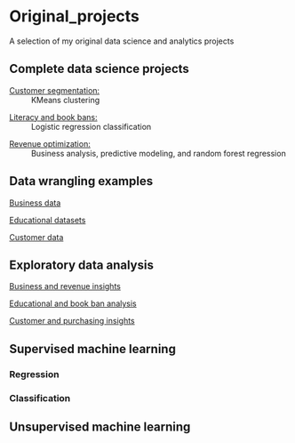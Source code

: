 # Original_projects
A selection of my original data science and analytics projects

## Complete data science projects 
[Customer segmentation:](./capstone)     
       &nbsp; &nbsp; &nbsp; &nbsp; &nbsp;    KMeans clustering   
       
[Literacy and book bans:](./literacy_project)    
       &nbsp; &nbsp; &nbsp; &nbsp; &nbsp;    Logistic regression classification

[Revenue optimization:](./revenue_analysis)    
       &nbsp; &nbsp; &nbsp; &nbsp; &nbsp;    Business analysis, predictive modeling, and random forest regression

## Data wrangling examples
[Business data](./revenue_analysis/02_data_wrangling.ipynb)    
     
[Educational datasets](./literacy_project/pt_2-cleaning_and_pt_3-eda.ipynb)   
     
[Customer data](./capstone/clustering/2_data_wrangling_3_eda.ipynb)
     
## Exploratory data analysis

[Business and revenue insights](./revenue_analysis/02_data_wrangling.ipynb)    
     
[Educational and book ban analysis](./literacy_project/pt_2-cleaning_and_pt_3-eda.ipynb)   
     
[Customer and purchasing insights](./capstone/clustering/2_data_wrangling_3_eda.ipynb)

## Supervised machine learning 

### Regression

### Classification

## Unsupervised machine learning
